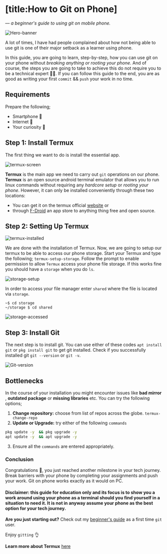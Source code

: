 # [title:How to Git on Phone]
— *a beginner's guide to using git on mobile phone.*

![Hero-banner](file:DevC_Technical_Writing/PocketMark/Src/Attachment-2025-08-20.png)

A lot of times, I have had people complained about how not being able to use git is one of their major setback as a learner using phone. 

In this guide, you are going to learn, step-by-step, how you can use git on your phone without _breaking anything or rooting your phone_. And of course, the steps you are going to take to achieve this do not require you to be a technical expert 🧑‍🔧. If you can follow this guide to the end, you are as good as writing your first ```commit```  && ```push``` your work in no time. 

## Requirements
Prepare the following;
- Smartphone 📱
- Internet 🛜
- Your curiosity 🤨

## Step 1: Install Termux
The first thing we want to do is install the essential app.

![termux-screen](file:///storage/emulated/0/Documents/PocketMark/Src/image_1755705926520.png)


**Termux** is the main app we need to carry out `git` operations on our phone. **Termux** is an open source android terminal emulator that allows you to run linux commands without requiring any _hardcore setup_ or _rooting your phone_. However, it can only be installed conveniently through these two locations:
   - You can get it on the termux official [website](https://termux.dev/en/) or
   - through [F-Droid](https://f-droid.org/) an app store to anything thing free and open source.
## Step 2: Setting Up Termux

![termux-installed](file:///storage/emulated/0/Documents/PocketMark/Src/Attachment-2025-08-20_4.png)


We are done with the installation of Termux. Now,  we are going to setup our termux to be able to access our phone storage. Start your Termux and type the following;
                  `termux-setup-storage`.
Follow the prompt to enable permission to allow `Termux` access your phone file storage. If this works fine you should have a `storage` when you do `ls`. 

![storage-setup](file:///storage/emulated/0/Documents/PocketMark/Src/Attachment-2025-08-21.png)

In order to access your file manager enter `shared` where the file is located via `storage`.

```script
~$ cd storage
~/storage $ cd shared
```     
       
![storage-accessed](file:///storage/emulated/0/Documents/PocketMark/Src/Screenshot_20250820-200309.png)


## Step 3: Install Git
The next step is to install git. You can use either of these codes `apt install git` or `pkg install git` to get git installed. Check if you successfully installed git ```git --version``` or ```git -v```.


![Git-version](file:///storage/emulated/0/Documents/PocketMark/Src/Screenshot_20250820-214909.png)




## Bottlenecks
In the course of your installation you might encounter issues like **bad mirror** , **outdated package** or **missing libraries** etc.  You can try the following options;
1. **Change repository:** choose from list of repos across the globe.
```termux-change-repo```
2. **Update or Upgrade:** try either of the following `commands`
```bash
pkg update -y  && pkg upgrade -y 
apt update -y  && apt upgrade -y
```
3. Ensure all the `commands` are entered appropriately.


### Conclusion
Congratulations 🎉, you just reached another milestone in your tech journey. Break barriers with your phone by completing your assignments and push your work. Git on phone works exactly as it would on PC. 

#### Disclaimer: this guide for education only and its focus is to show you a work around using your phone as a terminal should you find yourself in a situation to need it. It is not in anyway assume your phone as the best option for your tech journey.


**Are you just starting out?** Check out my [beginner's guide](#) as a first time `git` user. 


Enjoy `gitting` 👌

**Learn more about Termux** [here](https://wiki.termux.com/wiki/Main_Page)
